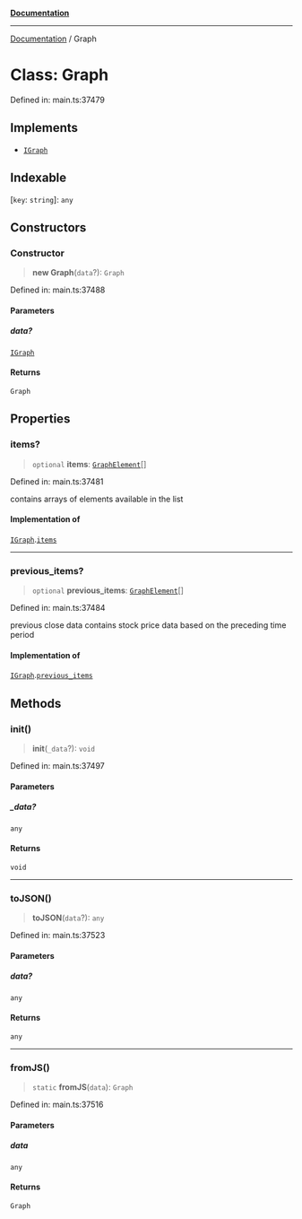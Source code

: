 [**Documentation**](../README.md)

***

[Documentation](../README.md) / Graph

# Class: Graph

Defined in: main.ts:37479

## Implements

- [`IGraph`](../interfaces/IGraph.md)

## Indexable

\[`key`: `string`\]: `any`

## Constructors

### Constructor

> **new Graph**(`data`?): `Graph`

Defined in: main.ts:37488

#### Parameters

##### data?

[`IGraph`](../interfaces/IGraph.md)

#### Returns

`Graph`

## Properties

### items?

> `optional` **items**: [`GraphElement`](GraphElement.md)[]

Defined in: main.ts:37481

contains arrays of elements available in the list

#### Implementation of

[`IGraph`](../interfaces/IGraph.md).[`items`](../interfaces/IGraph.md#items)

***

### previous\_items?

> `optional` **previous\_items**: [`GraphElement`](GraphElement.md)[]

Defined in: main.ts:37484

previous close data
contains stock price data based on the preceding time period

#### Implementation of

[`IGraph`](../interfaces/IGraph.md).[`previous_items`](../interfaces/IGraph.md#previous_items)

## Methods

### init()

> **init**(`_data`?): `void`

Defined in: main.ts:37497

#### Parameters

##### \_data?

`any`

#### Returns

`void`

***

### toJSON()

> **toJSON**(`data`?): `any`

Defined in: main.ts:37523

#### Parameters

##### data?

`any`

#### Returns

`any`

***

### fromJS()

> `static` **fromJS**(`data`): `Graph`

Defined in: main.ts:37516

#### Parameters

##### data

`any`

#### Returns

`Graph`
